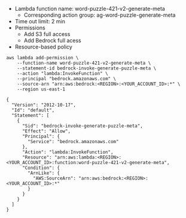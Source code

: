 * Lambda function name: word-puzzle-421-v2-generate-meta
    * Corresponding action group: ag-word-puzzle-generate-meta
* Time out limit: 2 min
* Permissions
    * Add S3 full access
    * Add Bedrock full acess
* Resource-based policy
```
aws lambda add-permission \
    --function-name word-puzzle-421-v2-generate-meta \
    --statement-id bedrock-invoke-generate-puzzle-meta \
    --action "lambda:InvokeFunction" \
    --principal "bedrock.amazonaws.com" \
    --source-arn "arn:aws:bedrock:<REGION>:<YOUR_ACCOUNT_ID>:*" \
    --region us-east-1
```

```
{
  "Version": "2012-10-17",
  "Id": "default",
  "Statement": [
    {
      "Sid": "bedrock-invoke-generate-puzzle-meta",
      "Effect": "Allow",
      "Principal": {
        "Service": "bedrock.amazonaws.com"
      },
      "Action": "lambda:InvokeFunction",
      "Resource": "arn:aws:lambda:<REGION>:<YOUR_ACCOUNT_ID>:function:word-puzzle-421-v2-generate-meta",
      "Condition": {
        "ArnLike": {
          "AWS:SourceArn": "arn:aws:bedrock:<REGION>:<YOUR_ACCOUNT_ID>:*"
        }
      }
    }
  ]
}
```
